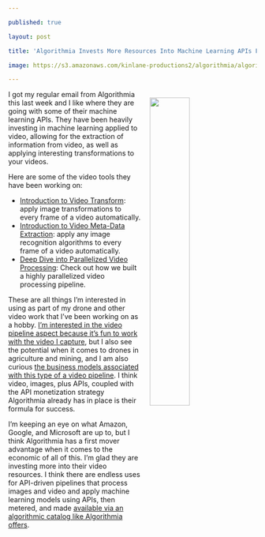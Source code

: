 ---
published: true
layout: post
title: 'Algorithmia Invests More Resources Into Machine Learning APIs For Working With'
image: https://s3.amazonaws.com/kinlane-productions2/algorithmia/algorithmia-cube2-png-1.png
---

<p><a href="http://blog.algorithmia.com/deep-dive-into-parallelized-video-processing/"><img src="https://s3.amazonaws.com/kinlane-productions2/algorithmia/algorithmia-cube2-png-1.png" align="right" width="40%" style="padding: 15px;" /></a>
<p>I got my regular email from Algorithmia this last week and I like where they are going with some of their machine learning APIs. They have been heavily investing in machine learning applied to video, allowing for the extraction of information from video, as well as applying interesting transformations to your videos.

<p>Here are some of the video tools they have been working on:

<ul>
  <li><a href="http://blog.algorithmia.com/introduction-to-video-transform/">Introduction to Video Transform</a>: apply image transformations to every frame of a video automatically.</li>
  <li><a href="http://blog.algorithmia.com/introduction-video-metadata/">Introduction to Video Meta-Data Extraction</a>: apply any image recognition algorithms to every frame of a video automatically.</li>
  <li><a href="http://blog.algorithmia.com/deep-dive-into-parallelized-video-processing/">Deep Dive into Parallelized Video Processing</a>: Check out how we built a highly parallelized video processing pipeline.</li>
</ul>

<p>These are all things I’m interested in using as part of my drone and other video work that I’ve been working on as a hobby. <a href="http://apievangelist.com/2017/01/03/learning-about-machine-learning-apis-with-my-algorithmic-rotoscope-work/">I’m interested in the video pipeline aspect because it’s fun to work with the video I capture</a>, but I also see the potential when it comes to drones in agriculture and mining, and I am also curious <a href="http://apievangelist.com/2017/01/03/exploring-the-economics-of-wholesale-and-retail-algorithmic-apis/">the business models associated with this type of a video pipeline</a>. I think video, images, plus APIs, coupled with the API monetization strategy Algorithmia already has in place is their formula for success.

<p>I’m keeping an eye on what Amazon, Google, and Microsoft are up to, but I think Algorithmia has a first mover advantage when it comes to the economic of all of this. I’m glad they are investing more into their video resources. I think there are endless uses for API-driven pipelines that process images and video and apply machine learning models using APIs, then metered, and made <a href="https://algorithmia.com/algorithms">available via an algorithmic catalog like Algorithmia offers</a>.



